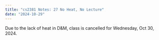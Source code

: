 ```yaml
---
title: "cs2381 Notes: 27 No Heat, No Lecture"
date: "2024-10-29"
---
```


Due to the lack of heat in D&M, class is cancelled for Wednesday, Oct 30, 2024.

